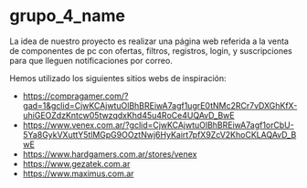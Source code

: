 # grupo_4_name
La idea de nuestro proyecto es realizar una página web referida a la venta de componentes de pc 
con ofertas, filtros, registros, login, y suscripciones para que lleguen notificaciones por correo.

Hemos utilizado los siguientes sitios webs de inspiración:

* https://compragamer.com/?gad=1&gclid=CjwKCAjwtuOlBhBREiwA7agf1ugrE0tNMc2RCr7vDXGhKfX-uhiGEOZdzKntcw05twzqdxKhd45u4RoCe4UQAvD_BwE
* https://www.venex.com.ar/?gclid=CjwKCAjwtuOlBhBREiwA7agf1orCbU-5Ya8GykVXuttY5tlMGpG9OOztNwj6HyKairt7pfX9ZcV2KhoCKLAQAvD_BwE
* https://www.hardgamers.com.ar/stores/venex
* https://www.gezatek.com.ar
* https://www.maximus.com.ar